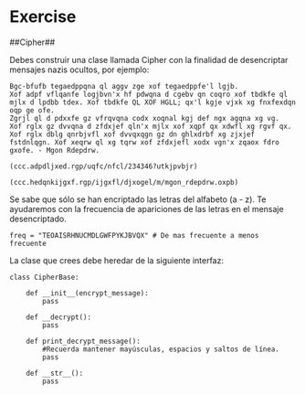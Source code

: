 # Exercise #

##Cipher##

Debes construir una clase llamada Cipher con la finalidad de desencriptar mensajes nazis ocultos, por ejemplo:

    Bgc-bfufb tegaedppqna ql aggv zge xof tegaedppfe'l lgjb.
    Xof adpf vflqanfe logjbvn'x hf pdwqna d cgebv qn coqro xof tbdkfe ql mjlx d lpdbb tdex. Xof tbdkfe QL XOF HGLL; qx'l kgje vjxk xg fnxfexdqn oqp ge ofe.
    Zgrjl ql d pdxxfe gz vfrqvqna codx xoqnal kgj def ngx agqna xg vg.
    Xof rglx gz dvvqna d zfdxjef qln'x mjlx xof xqpf qx xdwfl xg rgvf qx. Xof rglx dblg qnrbjvfl xof dvvqxqgn gz dn ghlxdrbf xg zjxjef fstdnlqgn. Xof xeqrw ql xg tqrw xof zfdxjefl xodx vgn'x zqaox fdro gxofe. - Mgon Rdepdrw.

    (ccc.adpdljxed.rgp/uqfc/nfcl/234346?utkjpvbjr)

    (ccc.hedqnkijgxf.rgp/ijgxfl/djxogel/m/mgon_rdepdrw.oxpb)

Se sabe que sólo se han encriptado las letras del alfabeto (a - z). Te ayudaremos con la frecuencia de apariciones de las letras
en el mensaje desencriptado.

    freq = "TEOAISRHNUCMDLGWFPYKJBVQX" # De mas frecuente a menos frecuente

La clase que crees debe heredar de la siguiente interfaz:

    class CipherBase:

        def __init__(encrypt_message):
            pass

        def __decrypt():
            pass

        def print_decrypt_message():
            #Recuerda mantener mayúsculas, espacios y saltos de línea.
            pass

        def __str__():
            pass

